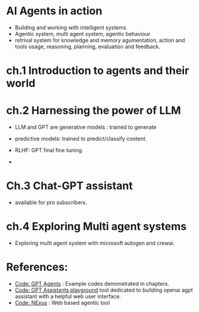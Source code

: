 # AI Agents in action
- Building  and working with intelligent systems
- Agentic system, multi agent system, agentic behaviour
- retrival system for knowledge and memory agumentation, action and tools usage, reasoning, planning, evaluation and feedback.

# ch.1 Introduction to agents and their world

# ch.2 Harnessing the power of LLM
- LLM and GPT are generative models : trained to generate
- predictive models: trained to predict/classify content.

- RLHF: GPT  final fine tuning.
- 

# Ch.3 Chat-GPT assistant
 - available for pro subscribers.

# ch.4 Exploring Multi agent systems
- Exploring multi agent system with microsoft autogen and crewai.




# References:

* [Code: GPT Agents](https://github.com/cxbxmxcx/GPT-Agents) : Example codes demonstrated in chapters.
* [Code: GPT Assistants playground](https://github.com/cxbxmxcx/GPTAssistantsPlayground) tool dedicated to building openai agpt assistant with a helpful web user interface.
* [Code: NExus](https://github.com/cxbxmxcx/Nexus) : Web based agentic tool
